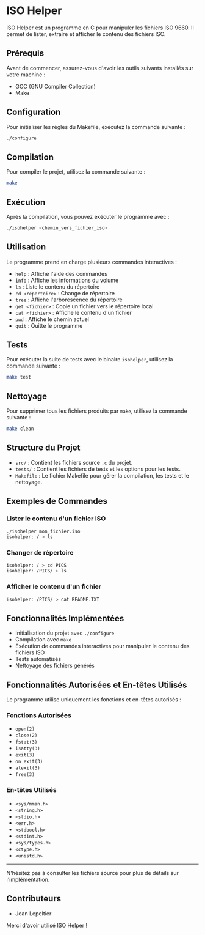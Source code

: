 # ISO Helper

ISO Helper est un programme en C pour manipuler les fichiers ISO 9660. Il permet de lister, extraire et afficher le contenu des fichiers ISO.

## Prérequis

Avant de commencer, assurez-vous d'avoir les outils suivants installés sur votre machine :

- GCC (GNU Compiler Collection)
- Make

## Configuration

Pour initialiser les règles du Makefile, exécutez la commande suivante :

```sh
./configure
```

## Compilation

Pour compiler le projet, utilisez la commande suivante :

```sh
make
```

## Exécution

Après la compilation, vous pouvez exécuter le programme avec :

```sh
./isohelper <chemin_vers_fichier_iso>
```

## Utilisation

Le programme prend en charge plusieurs commandes interactives :

- `help` : Affiche l'aide des commandes
- `info` : Affiche les informations du volume
- `ls` : Liste le contenu du répertoire
- `cd <répertoire>` : Change de répertoire
- `tree` : Affiche l'arborescence du répertoire
- `get <fichier>` : Copie un fichier vers le répertoire local
- `cat <fichier>` : Affiche le contenu d'un fichier
- `pwd` : Affiche le chemin actuel
- `quit` : Quitte le programme

## Tests

Pour exécuter la suite de tests avec le binaire `isohelper`, utilisez la commande suivante :

```sh
make test
```

## Nettoyage

Pour supprimer tous les fichiers produits par `make`, utilisez la commande suivante :

```sh
make clean
```

## Structure du Projet

- `src/` : Contient les fichiers source `.c` du projet.
- `tests/` : Contient les fichiers de tests et les options pour les tests.
- `Makefile` : Le fichier Makefile pour gérer la compilation, les tests et le nettoyage.

## Exemples de Commandes

### Lister le contenu d'un fichier ISO

```sh
./isohelper mon_fichier.iso
isohelper: / > ls
```

### Changer de répertoire

```sh
isohelper: / > cd PICS
isohelper: /PICS/ > ls
```

### Afficher le contenu d'un fichier

```sh
isohelper: /PICS/ > cat README.TXT
```

## Fonctionnalités Implémentées

- Initialisation du projet avec `./configure`
- Compilation avec `make`
- Exécution de commandes interactives pour manipuler le contenu des fichiers ISO
- Tests automatisés
- Nettoyage des fichiers générés

## Fonctionnalités Autorisées et En-têtes Utilisés

Le programme utilise uniquement les fonctions et en-têtes autorisés :

### Fonctions Autorisées

- `open(2)`
- `close(2)`
- `fstat(3)`
- `isatty(3)`
- `exit(3)`
- `on_exit(3)`
- `atexit(3)`
- `free(3)`

### En-têtes Utilisés

- `<sys/mman.h>`
- `<string.h>`
- `<stdio.h>`
- `<err.h>`
- `<stdbool.h>`
- `<stdint.h>`
- `<sys/types.h>`
- `<ctype.h>`
- `<unistd.h>`


---

N'hésitez pas à consulter les fichiers source pour plus de détails sur l'implémentation.

## Contributeurs

- Jean Lepeltier

Merci d'avoir utilisé ISO Helper !
